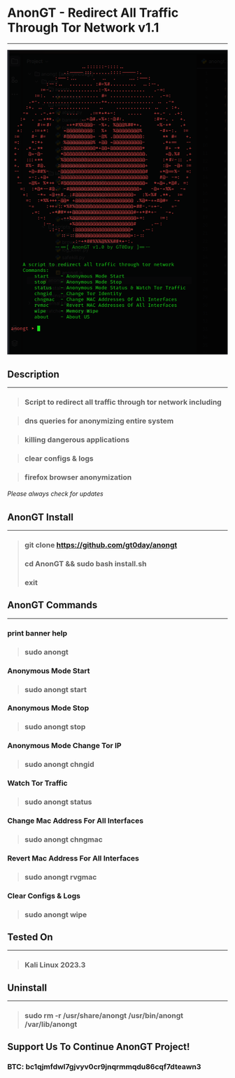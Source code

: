 # AnonGT - Redirect All Traffic Through Tor Network v1.1
___

![AnonGT](anongt.png "AnonGT")

## Description

___

> ### Script to redirect all traffic through tor network including

> ### dns queries for anonymizing entire system

> ### killing dangerous applications

> ### clear configs & logs

> ### firefox browser anonymization

###### Please always check for updates

## AnonGT Install

___

> ### git clone https://github.com/gt0day/anongt
> ### cd AnonGT && sudo bash install.sh
> ### exit

## AnonGT Commands

___

### print banner help

> ### sudo anongt

### Anonymous Mode Start

> ### sudo anongt start

### Anonymous Mode Stop

> ### sudo anongt stop

### Anonymous Mode Change Tor IP

> ### sudo anongt chngid

### Watch Tor Traffic

> ### sudo anongt status

### Change Mac Address For All Interfaces

> ### sudo anongt chngmac

### Revert Mac Address For All Interfaces

> ### sudo anongt rvgmac

### Clear Configs & Logs

> ### sudo anongt wipe

## Tested On

___ 
> ### Kali Linux 2023.3

## Uninstall

___
> ### sudo rm -r /usr/share/anongt /usr/bin/anongt /var/lib/anongt

## Support Us To Continue AnonGT Project!

### BTC: bc1qjmfdwl7gjvyv0cr9jnqrmmqdu86cqf7dteawn3

